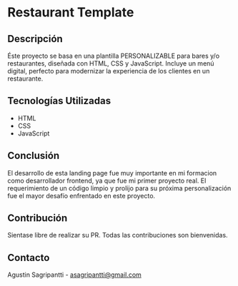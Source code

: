 # Restaurant Template

## Descripción
Éste proyecto se basa en una plantilla PERSONALIZABLE para bares y/o restaurantes, diseñada con HTML, CSS y JavaScript. Incluye un menú digital, perfecto para modernizar la experiencia de los clientes en un restaurante.

## Tecnologías Utilizadas
- HTML
- CSS
- JavaScript

## Conclusión
El desarrollo de esta landing page fue muy importante en mi formacion como desarrollador frontend, ya que fue mi primer proyecto real. El requerimiento de un código limpio y prolijo para su próxima personalización fue el mayor desafío enfrentado en este proyecto.

## Contribución
Sientase libre de realizar su PR. Todas las contribuciones son bienvenidas.

## Contacto
Agustin Sagripantti - asagripantti@gmail.com
